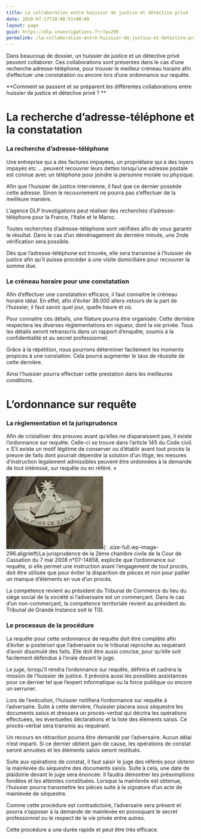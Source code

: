 ```yaml
---
title: La collaboration entre huissier de justice et détective privé
date: 2018-07-17T10:00:51+00:00
layout: page
guid: https://dlp-investigations.fr/?p=295
permalink: /la-collaboration-entre-huissier-de-justice-et-detective-prive/
---
```


Dans beaucoup de dossier, un huissier de justice et un d&eacute;tective priv&eacute; peuvent collaborer. Ces collaborations sont pr&eacute;sentes dans le cas d’une recherche adresse-t&eacute;l&eacute;phone, pour trouver le meilleur cr&eacute;neau horaire afin d’effectuer une constatation ou encore lors d’une ordonnance sur requ&ecirc;te.

**Comment se passent et se pr&eacute;parent les diff&eacute;rentes collaborations entre huissier de justice et d&eacute;tective priv&eacute; ? **

# La recherche d’adresse-t&eacute;l&eacute;phone et la constatation

### La recherche d’adresse-t&eacute;l&eacute;phone

Une entreprise qui a des factures impay&eacute;es, un propri&eacute;taire qui a des loyers impay&eacute;s etc … peuvent recouvrer leurs dettes lorsqu’une adresse postale est connue avec un t&eacute;l&eacute;phone pour joindre la personne morale ou physique.

Afin que l’huissier de justice intervienne, il faut que ce dernier poss&egrave;de cette adresse. Sinon le recouvrement ne pourra pas s’effectuer de la meilleure mani&egrave;re.

L’agence DLP Investigations peut r&eacute;aliser des recherches d’adresse-t&eacute;l&eacute;phone pour la France, l’Italie et le Maroc.

Toutes recherches d’adresse-t&eacute;l&eacute;phone sont v&eacute;rifi&eacute;es afin de vous garantir le r&eacute;sultat. Dans le cas d’un d&eacute;m&eacute;nagement de derni&egrave;re minute, une 2nde v&eacute;rification sera possible.

D&egrave;s que l’adresse-t&eacute;l&eacute;phone est trouv&eacute;e, elle sera transmise &agrave; l’huissier de justice afin qu’il puisse proc&eacute;der &agrave; une visite domiciliaire pour recouvrer la somme due.

### Le cr&eacute;neau horaire pour une constatation

Afin d’effectuer une constatation efficace, il faut connaitre le cr&eacute;neau horaire id&eacute;al. En effet, afin d’&eacute;viter 36.000 allers-retours de la part de l’huissier, il faut savoir quel jour, quelle heure et o&ugrave;.

Pour connaitre ces d&eacute;tails, une filature pourra &ecirc;tre organis&eacute;e. Cette derni&egrave;re respectera les diverses r&egrave;glementations en vigueur, dont la vie priv&eacute;e. Tous les d&eacute;tails seront retranscris dans un rapport d’enqu&ecirc;te, soumis &agrave; la confidentialit&eacute; et au secret professionnel.

Gr&acirc;ce &agrave; la r&eacute;p&eacute;tition, nous pourrons d&eacute;terminer facilement les moments propices &agrave; une constation. Cela pourra augmenter le taux de r&eacute;ussite de cette derni&egrave;re.

Ainsi l’huissier pourra effectuer cette prestation dans les meilleures conditions.

# L’ordonnance sur requ&ecirc;te

### La r&egrave;glementation et la jurisprudence

Afin de cristalliser des preuves avant qu’elles ne disparaissent pas, il existe l’ordonnance sur requ&ecirc;te. Celle-ci se trouve dans l’article 145 du Code civil.<br>&laquo; S’il existe un motif l&eacute;gitime de conserver ou d’&eacute;tablir avant tout proc&egrave;s la preuve de faits dont pourrait d&eacute;pendre la solution d’un litige, les mesures d’instruction l&eacute;galement admissibles peuvent &ecirc;tre ordonn&eacute;es &agrave; la demande de tout int&eacute;ress&eacute;, sur requ&ecirc;te ou en r&eacute;f&eacute;r&eacute;. &raquo;

![](/uploads/images-1.jpeg){: .size-full.wp-image-296.alignleft}La jurisprudence de la 2&egrave;me chambre civile de la Cour de Cassation du 7 mai 2008 n&deg;07-14858, explicite que l’ordonnance sur requ&ecirc;te, si elle permet une instruction avant l’engagement de tout proc&egrave;s, doit &ecirc;tre utilis&eacute;e que pour &eacute;viter la disparition de pi&egrave;ces et non pour pallier un manque d’&eacute;l&eacute;ments en vue d’un proc&egrave;s.

La comp&eacute;tence revient au pr&eacute;sident du Tribunal de Commerce du lieu du si&egrave;ge social de la soci&eacute;t&eacute; si l’adversaire est un commer&ccedil;ant. Dans le cas d’un non-commer&ccedil;ant, la comp&eacute;tence territoriale revient au pr&eacute;sident du Tribunal de Grande Instance soit le TGI.

### Le processus de la proc&eacute;dure

La requ&ecirc;te pour cette ordonnance de requ&ecirc;te doit &ecirc;tre compl&egrave;te afin d’&eacute;viter a-posteriori que l’adversaire ou le tribunal reproche au requ&eacute;rant d’avoir dissimul&eacute; des faits. Elle doit &ecirc;tre aussi concise, pour qu’elle soit facilement d&eacute;fendue &agrave; l’orale devant le juge.

Le juge, lorsqu’il rendra l’ordonnance sur requ&ecirc;te, d&eacute;finira et cadrera la mission de l’huissier de justice. Il pr&eacute;voira aussi les possibles assistances pour ce dernier tel que l’expert informatique ou la force publique ou encore un serrurier.

Lors de l’ex&eacute;cution, l’huissier notifiera l’ordonnance sur requ&ecirc;te &agrave; l’adversaire. Suite &agrave; cette derni&egrave;re, l’huissier placera sous s&eacute;questre les documents saisis et dressera un proc&egrave;s-verbal qui d&eacute;crira les op&eacute;rations effectu&eacute;es, les &eacute;ventuelles d&eacute;clarations et la liste des &eacute;l&eacute;ments saisis. Ce proc&egrave;s-verbal sera transmis au requ&eacute;rant.

Un recours en r&eacute;traction pourra &ecirc;tre demand&eacute; par l’adversaire. Aucun d&eacute;lai n’est imparti. Si ce dernier obtient gain de cause, les op&eacute;rations de constat seront annul&eacute;es et les &eacute;l&eacute;ments saisis seront restitu&eacute;s.

Suite aux op&eacute;rations de constat, il faut saisir le juge des r&eacute;f&eacute;r&eacute;s pour obtenir la mainlev&eacute;e du s&eacute;questre des documents saisis. Suite &agrave; cela, une date de plaidoirie devant le juge sera &eacute;nonc&eacute;e. Il faudra d&eacute;montrer les pr&eacute;somptions fond&eacute;es et les atteintes constitu&eacute;es. Lorsque la mainlev&eacute;e est obtenue, l’huissier pourra transmettre les pi&egrave;ces suite &agrave; la signature d’un acte de mainlev&eacute;e de s&eacute;questre.

Comme cette proc&eacute;dure est contradictoire, l’adversaire sera pr&eacute;sent et pourra s’opposer &agrave; la demande de mainlev&eacute;e en provoquant le secret professionnel ou le respect de la vie priv&eacute;e entre autres.

Cette proc&eacute;dure a une dur&eacute;e rapide et peut &ecirc;tre tr&egrave;s efficace.